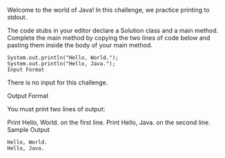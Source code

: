 Welcome to the world of Java! In this challenge, we practice printing to stdout.

The code stubs in your editor declare a Solution class and a main method. Complete the main method by copying the two lines of code below and pasting them inside the body of your main method.
```
System.out.println("Hello, World.");
System.out.println("Hello, Java.");
Input Format
```
There is no input for this challenge.

Output Format

You must print two lines of output:

Print Hello, World. on the first line.
Print Hello, Java. on the second line.
Sample Output
```
Hello, World.
Hello, Java.
```